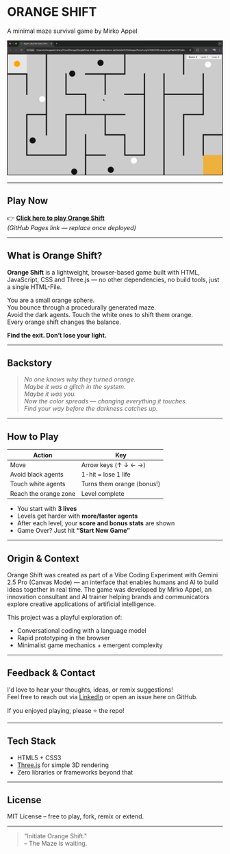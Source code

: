 # ORANGE SHIFT  
A minimal maze survival game by Mirko Appel

![Orange Shift](banner.png)

---

## Play Now

👉 **[Click here to play Orange Shift](https://mirkoappel.github.io/orangeshift/)**  
*(GitHub Pages link — replace once deployed)*

---

## What is Orange Shift?

**Orange Shift** is a lightweight, browser-based game built with HTML, JavaScript, CSS and Three.js — no other dependencies, no build tools, just a single HTML-File.

You are a small orange sphere.  
You bounce through a procedurally generated maze.  
Avoid the dark agents. Touch the white ones to shift them orange.  
Every orange shift changes the balance.

**Find the exit. Don’t lose your light.**

---

## Backstory

> _No one knows why they turned orange._  
> _Maybe it was a glitch in the system._  
> _Maybe it was you._  
> _Now the color spreads — changing everything it touches._  
> _Find your way before the darkness catches up._

---

## How to Play

| Action              | Key                    |
|---------------------|------------------------|
| Move                | Arrow keys (↑ ↓ ← →)   |
| Avoid black agents  | 1-hit = lose 1 life    |
| Touch white agents  | Turns them orange (bonus!) |
| Reach the orange zone | Level complete        |

- You start with **3 lives**
- Levels get harder with **more/faster agents**
- After each level, your **score and bonus stats** are shown
- Game Over? Just hit **“Start New Game”**

---

## Origin & Context

Orange Shift was created as part of a Vibe Coding Experiment with Gemini 2.5 Pro (Canvas Mode) — an interface that enables humans and AI to build ideas together in real time. The game was developed by Mirko Appel, an innovation consultant and AI trainer helping brands and communicators explore creative applications of artificial intelligence.

This project was a playful exploration of:
- Conversational coding with a language model
- Rapid prototyping in the browser
- Minimalist game mechanics + emergent complexity

---

## Feedback & Contact

I'd love to hear your thoughts, ideas, or remix suggestions!  
Feel free to reach out via [LinkedIn](https://www.linkedin.com/in/mirko-appel/) or open an issue here on GitHub.

If you enjoyed playing, please ⭐️ the repo!

---

## Tech Stack

- HTML5 + CSS3
- [Three.js](https://threejs.org/) for simple 3D rendering
- Zero libraries or frameworks beyond that

---

## License

MIT License – free to play, fork, remix or extend.

---

> "Initiate Orange Shift."  
> – The Maze is waiting.
